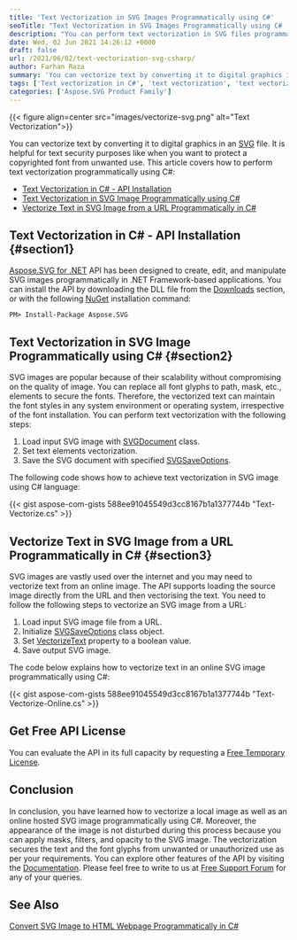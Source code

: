 ```yaml
---
title: 'Text Vectorization in SVG Images Programmatically using C#'
seoTitle: "Text Vectorization in SVG Images Programmatically using C# .NET"
description: "You can perform text vectorization in SVG files programmatically using C#. Protect and Secure Text and Font as digital graphic text."
date: Wed, 02 Jun 2021 14:26:12 +0000
draft: false
url: /2021/06/02/text-vectorization-svg-csharp/
author: Farhan Raza
summary: 'You can vectorize text by converting it to digital graphics in an SVG file. It is helpful for text security purposes like when you want to protect a copyrighted font from unwanted use. This article covers how to **perform text vectorization programmatically using C#**.'
tags: ['Text vectorization in C#', 'text vectorization', 'text vectorization in SVG', 'vectorize text']
categories: ['Aspose.SVG Product Family']
---
```




{{< figure align=center src="images/vectorize-svg.png" alt="Text Vectorization">}}


You can vectorize text by converting it to digital graphics in an [SVG][1] file. It is helpful for text security purposes like when you want to protect a copyrighted font from unwanted use. This article covers how to perform text vectorization programmatically using C#:

*   [Text Vectorization in C# - API Installation][2]
*   [Text Vectorization in SVG Image Programmatically using C#][3]
*   [Vectorize Text in SVG Image from a URL Programmatically in C#][4]

## Text Vectorization in C# - API Installation {#section1}

[Aspose.SVG for .NET][5] API has been designed to create, edit, and manipulate SVG images programmatically in .NET Framework-based applications. You can install the API by downloading the DLL file from the [Downloads][6] section, or with the following [NuGet][7] installation command:

```
PM> Install-Package Aspose.SVG
```

## Text Vectorization in SVG Image Programmatically using C# {#section2}

SVG images are popular because of their scalability without compromising on the quality of image. You can replace all font glyphs to path, mask, etc., elements to secure the fonts. Therefore, the vectorized text can maintain the font styles in any system environment or operating system, irrespective of the font installation. You can perform text vectorization with the following steps:

1.  Load input SVG image with [SVGDocument][8] class.
2.  Set text elements vectorization.
3.  Save the SVG document with specified [SVGSaveOptions][9].

The following code shows how to achieve text vectorization in SVG image using C# language:

{{< gist aspose-com-gists 588ee91045549d3cc8167b1a1377744b "Text-Vectorize.cs" >}}

## Vectorize Text in SVG Image from a URL Programmatically in C# {#section3}

SVG images are vastly used over the internet and you may need to vectorize text from an online image. The API supports loading the source image directly from the URL and then vectorising the text. You need to follow the following steps to vectorize an SVG image from a URL:

1.  Load input SVG image file from a URL.
2.  Initialize [SVGSaveOptions][10] class object.
3.  Set [VectorizeText][11] property to a boolean value.
4.  Save output SVG image.

The code below explains how to vectorize text in an online SVG image programmatically using C#:

{{< gist aspose-com-gists 588ee91045549d3cc8167b1a1377744b "Text-Vectorize-Online.cs" >}}

## Get Free API License

You can evaluate the API in its full capacity by requesting a [Free Temporary License][12].

## Conclusion

In conclusion, you have learned how to vectorize a local image as well as an online hosted SVG image programmatically using C#. Moreover, the appearance of the image is not disturbed during this process because you can apply masks, filters, and opacity to the SVG image. The vectorization secures the text and the font glyphs from unwanted or unauthorized use as per your requirements. You can explore other features of the API by visiting the [Documentation][13]. Please feel free to write to us at [Free Support Forum][14] for any of your queries.

## See Also

[Convert SVG Image to HTML Webpage Programmatically in C#][15]




[1]: https://docs.fileformat.com/page-description-language/svg/
[2]: #section1
[3]: #section2
[4]: #section3
[5]: https://products.aspose.com/svg/net
[6]: https://releases.aspose.com/
[7]: https://www.nuget.org/packages/Aspose.SVG/
[8]: https://apireference.aspose.com/svg/net/aspose.svg/svgdocument
[9]: https://apireference.aspose.com/svg/net/aspose.svg.saving/svgsaveoptions/constructors/main
[10]: https://apireference.aspose.com/svg/net/aspose.svg.saving/svgsaveoptions/constructors/main
[11]: https://apireference.aspose.com/svg/net/aspose.svg.saving/svgsaveoptions/properties/vectorizetext
[12]: https://purchase.aspose.com/temporary-license
[13]: https://docs.aspose.com/svg/net/
[14]: https://forum.aspose.com/c/svg/42
[15]: https://blog.aspose.com/2021/03/25/convert-svg-html-csharp/





